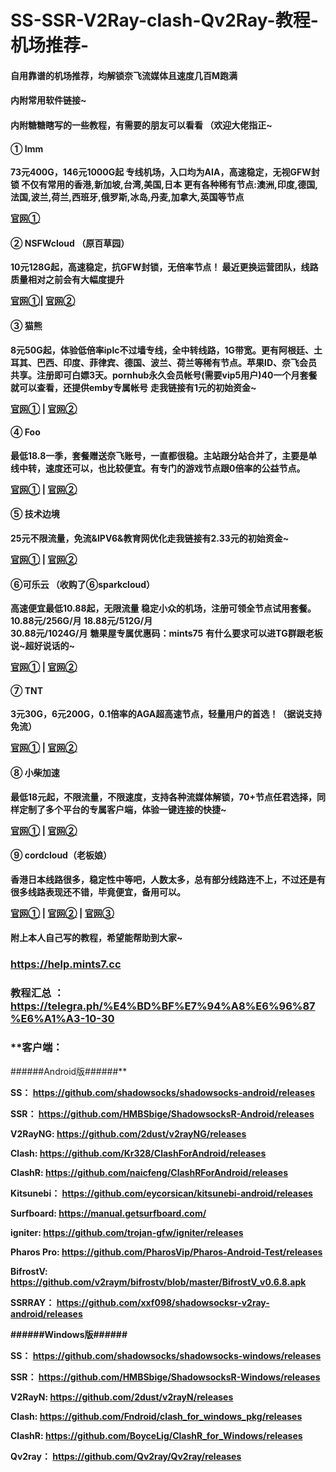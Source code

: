 #    **SS-SSR-V2Ray-clash-Qv2Ray-教程-机场推荐-**



####    自用靠谱的机场推荐，均解锁奈飞流媒体且速度几百M跑满

####    内附常用软件链接~

####    内附糖糖瞎写的一些教程，有需要的朋友可以看看 （欢迎大佬指正~

####   **① Imm**

 **73元400G，146元1000G起
 专线机场，入口均为AIA，高速稳定，无视GFW封锁
 不仅有常用的香港,新加坡,台湾,美国,日本
更有各种稀有节点:澳洲,印度,德国,法国,波兰,荷兰,西班牙,俄罗斯,冰岛,丹麦,加拿大,英国等节点**
 
**[官网①](https://immtel.com/aff.php?aff=207)**


####   **② NSFWcloud （原百草园）**

 **10元128G起，高速稳定，抗GFW封锁，无倍率节点！ 最近更换运营团队，线路质量相对之前会有大幅度提升**
 
**[官网①](https://bit.ly/3iqW4Wf)|  [官网②](https://nsfwcloud.com/auth/register?code=ym7L)**

####   **③ 猫熊**

**8元50G起，体验低倍率iplc不过墙专线，全中转线路，1G带宽。更有阿根廷、土耳其、巴西、印度、菲律宾、德国、波兰、荷兰等稀有节点。苹果ID、奈飞会员共享。注册即可白嫖3天。pornhub永久会员帐号(需要vip5用户)40一个月套餐就可以查看，还提供emby专属帐号**
**走我链接有1元的初始资金~**

**[官网①](https://bit.ly/3dPQAmo)   |   [官网②](https://猫熊.xyz/auth/register?code=8IM4)**

####    **④ Foo**

 **最低18.8一季，套餐赠送奈飞账号，一直都很稳。主站跟分站合并了，主要是单线中转，速度还可以，也比较便宜。有专门的游戏节点跟0倍率的公益节点。**

  **[官网①](https://tntv2.com/auth/register?code=z6fT)  |  [官网②](https://bit.ly/2FgqcoV)**


####   **⑤ 技术边境**

 **25元不限流量，免流&IPV6&教育网优化走我链接有2.33元的初始资金~**

  **[官网①](https://www.mihoyo.ga/auth/register?code=Y8TD)  |  [官网②](https://bit.ly/33meDEA)**


#### **⑥可乐云 （收购了⑥sparkcloud）**

 **高速便宜最低10.88起，无限流量 稳定小众的机场，注册可领全节点试用套餐。**
  **10.88元/256G/月               18.88元/512G/月     
  30.88元/1024G/月**
  **糖果屋专属优惠码：mints75** 
 **有什么要求可以进TG群跟老板说~超好说话的~**

   **[官网①](https://kelecloud.xyz/#/register?code=AxoRYugD)   |   [官网②](https://xn--fjqzfu8n.xyz/#/register?code=J64HVJ7H)**
   

####    **⑦ TNT**

 **3元30G，6元200G，0.1倍率的AGA超高速节点，轻量用户的首选！（据说支持免流）**

  **[官网①](https://tntv2.com/auth/register?code=z6fT)  |  [官网②](https://bit.ly/2FgqcoV)**

####   **⑧ 小柴加速**

 **最低18元起，不限流量，不限速度，支持各种流媒体解锁，70+节点任君选择，同样定制了多个平台的专属客户端，体验一键连接的快捷~**

   **[官网①](https://admin.dogvpn.me/auth/register?code=umb4)   |   [官网②](https://bit.ly/3pquHPY)**


#### **⑨ cordcloud（老板娘）**

**香港日本线路很多，稳定性中等吧，人数太多，总有部分线路连不上，不过还是有很多线路表现还不错，毕竟便宜，备用可以。**

  **[官网①](https://www.cordcloud.biz/auth/register1?code=Wrf5S9nVY14AbmjMohWfwx7QVDSKqLIA)  |  [官网②](https://www.cordcloud.biz/auth/register1?code=eUi1DSFLaAnbhsiJMCKLXtpSpfw1gcrB)  |  [官网③](https://www.cordcloud.biz/auth/register1?code=ZQWMz75N9cY5W3CSvh3VA8MWTCNbmBdh)**  



#### 附上本人自己写的教程，希望能帮助到大家~

### https://help.mints7.cc
### 教程汇总 ： https://telegra.ph/%E4%BD%BF%E7%94%A8%E6%96%87%E6%A1%A3-10-30


### **客户端：
 ######Android版######**

**SS： https://github.com/shadowsocks/shadowsocks-android/releases**

**SSR： https://github.com/HMBSbige/ShadowsocksR-Android/releases**

**V2RayNG: https://github.com/2dust/v2rayNG/releases**

**Clash: https://github.com/Kr328/ClashForAndroid/releases**

**ClashR: https://github.com/naicfeng/ClashRForAndroid/releases**

**Kitsunebi： https://github.com/eycorsican/kitsunebi-android/releases**

**Surfboard: https://manual.getsurfboard.com/**

**igniter: https://github.com/trojan-gfw/igniter/releases**

**Pharos Pro: https://github.com/PharosVip/Pharos-Android-Test/releases**

**BifrostV: https://github.com/v2raym/bifrostv/blob/master/BifrostV_v0.6.8.apk**

**SSRRAY： https://github.com/xxf098/shadowsocksr-v2ray-android/releases**

**\######Windows版######**

**SS： https://github.com/shadowsocks/shadowsocks-windows/releases**

**SSR： https://github.com/HMBSbige/ShadowsocksR-Windows/releases**

**V2RayN: https://github.com/2dust/v2rayN/releases**

**Clash: https://github.com/Fndroid/clash_for_windows_pkg/releases**

**ClashR: https://github.com/BoyceLig/ClashR_for_Windows/releases**

**Qv2ray： https://github.com/Qv2ray/Qv2ray/releases**
